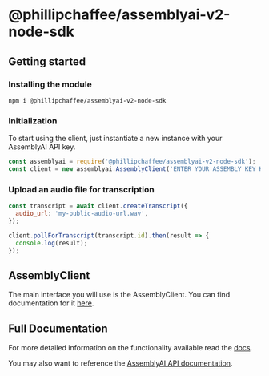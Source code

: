 # @phillipchaffee/assemblyai-v2-node-sdk

## Getting started

### Installing the module

`npm i @phillipchaffee/assemblyai-v2-node-sdk`

### Initialization

To start using the client, just instantiate a new instance with your AssemblyAI API key.

```javascript
const assemblyai = require('@phillipchaffee/assemblyai-v2-node-sdk');
const client = new assemblyai.AssemblyClient('ENTER YOUR ASSEMBLY KEY HERE');
```

### Upload an audio file for transcription

```javascript
const transcript = await client.createTranscript({
  audio_url: 'my-public-audio-url.wav',
});

client.pollForTranscript(transcript.id).then(result => {
  console.log(result);
});
```

## AssemblyClient

The main interface you will use is the AssemblyClient. You can find documentation for it [here](https://phillipchaffee.github.io/assemblyai-node-sdk/classes/AssemblyClient.html).

## Full Documentation

For more detailed information on the functionality available read the [docs](https://phillipchaffee.github.io/assemblyai-node-sdk/index.html).

You may also want to reference the [AssemblyAI API documentation](https://docs.assemblyai.com/).
